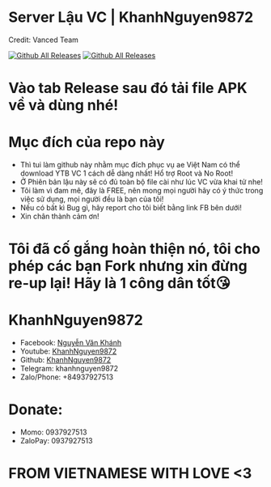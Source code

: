 # Server Lậu VC | KhanhNguyen9872

Credit: Vanced Team

<div>

[![Github All Releases](https://img.shields.io/github/downloads/KhanhNguyen9872/KhanhNguyen9872_VN/total.svg?style=for-the-badge)](https://github.com/KhanhNguyen9872/KhanhNguyen9872_VN/releases/latest) [![Github All Releases](https://img.shields.io/github/release/KhanhNguyen9872/KhanhNguyen9872_VN.svg?style=for-the-badge)](https://github.com/KhanhNguyen9872/KhanhNguyen9872_VN/releases/latest)

</div>

# Vào tab Release sau đó tải file APK về và dùng nhé!

# Mục đích của repo này
- Thì tui làm github này nhằm mục đích phục vụ ae Việt Nam có thể download YTB VC 1 cách dễ dàng nhất! Hổ trợ Root và No Root!
- Ở Phiên bản lậu này sẽ có đủ toàn bộ file cài như lúc VC vừa khai tử nhe!
- Tôi làm vì đam mê, đây là FREE, nên mong mọi người hãy có ý thức trong việc sử dụng, mọi người đều là bạn của tôi!
- Nếu có bất kì Bug gì, hãy report cho tôi biết bằng link FB bên dưới!
- Xin chân thành cảm ơn!

# Tôi đã cố gắng hoàn thiện nó, tôi cho phép các bạn Fork nhưng xin đừng re-up lại! Hãy là 1 công dân tốt😘

# KhanhNguyen9872
- Facebook: [Nguyễn Văn Khánh](https://fb.me/khanh10a1)
- Youtube: [KhanhNguyen9872](https://www.youtube.com/channel/UCG48mG78znU95DSxyCBffOg)
- Github: [KhanhNguyen9872](https://github.com/KhanhNguyen9872)
- Telegram: khanhnguyen9872
- Zalo/Phone: +84937927513

# Donate:
 + Momo: 0937927513
 + ZaloPay: 0937927513

# FROM VIETNAMESE WITH LOVE <3
